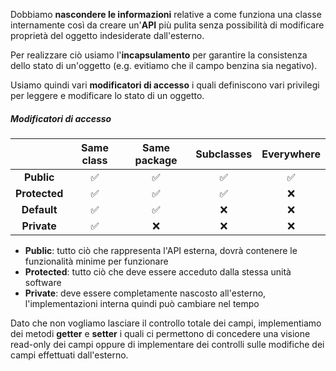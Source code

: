 Dobbiamo **nascondere le informazioni** relative a come funziona una classe internamente così da creare un'**API** più pulita senza possibilità di modificare proprietà del oggetto indesiderate dall'esterno.

Per realizzare ciò usiamo l'**incapsulamento** per garantire la consistenza dello stato di un'oggetto (e.g. evitiamo che il campo benzina sia negativo).

Usiamo quindi vari **modificatori di accesso** i quali definiscono vari privilegi per leggere e modificare lo stato di un oggetto.

##### Modificatori di accesso
|           | Same class | Same package | Subclasses | Everywhere |
|:---------:|:----------:|:------------:|:----------:|:----------:|
|  **Public**   |     ✅     |      ✅      |     ✅     |     ✅     |
| **Protected** |     ✅     |      ✅      |     ✅     |     ❌     |
|  **Default**  |     ✅     |      ✅      |     ❌     |     ❌     |
|  **Private**  |     ✅     |      ❌      |     ❌     |     ❌     |

- **Public**: tutto ciò che rappresenta l'API esterna, dovrà contenere le funzionalità minime per funzionare
- **Protected**: tutto ciò che deve essere acceduto dalla stessa unità software
- **Private**: deve essere completamente nascosto all'esterno, l'implementazioni interna quindi può cambiare nel tempo

Dato che non vogliamo lasciare il controllo totale dei campi, implementiamo dei metodi **getter** e **setter** i quali ci permettono di concedere una visione read-only dei campi oppure di implementare dei controlli sulle modifiche dei campi effettuati dall'esterno.

